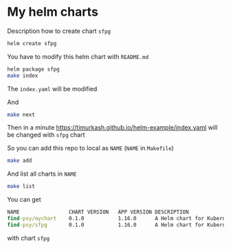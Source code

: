 # My helm charts

Description how to create chart `sfpg`

```bash
helm create sfpg
```

You have to modify this helm chart with `README.md`

```bash
helm package sfpg
make index
```

The `index.yaml` will be modified

And

```bash
make next
```

Then in a minute https://timurkash.github.io/helm-example/index.yaml will be changed with `sfpg` chart

So you can add this repo to local as `NAME` (`NAME` in `Makefile`)

```bash
make add
```

And list all charts in `NAME`
```bash
make list
```

You can get
```cmd
NAME            	CHART VERSION	APP VERSION	DESCRIPTION                
find-psy/mychart	0.1.0        	1.16.0     	A Helm chart for Kubernetes
find-psy/sfpg   	0.1.0        	1.16.0     	A Helm chart for Kubernetes
```

with chart `sfpg`
